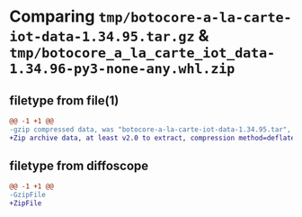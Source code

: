 # Comparing `tmp/botocore-a-la-carte-iot-data-1.34.95.tar.gz` & `tmp/botocore_a_la_carte_iot_data-1.34.96-py3-none-any.whl.zip`

## filetype from file(1)

```diff
@@ -1 +1 @@
-gzip compressed data, was "botocore-a-la-carte-iot-data-1.34.95.tar", last modified: Wed May  1 01:06:19 2024, max compression
+Zip archive data, at least v2.0 to extract, compression method=deflate
```

## filetype from diffoscope

```diff
@@ -1 +1 @@
-GzipFile
+ZipFile
```


